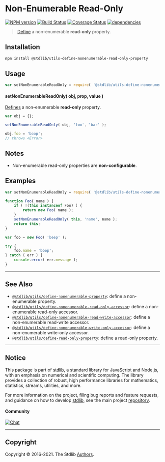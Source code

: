 <!--

@license Apache-2.0

Copyright (c) 2018 The Stdlib Authors.

Licensed under the Apache License, Version 2.0 (the "License");
you may not use this file except in compliance with the License.
You may obtain a copy of the License at

   http://www.apache.org/licenses/LICENSE-2.0

Unless required by applicable law or agreed to in writing, software
distributed under the License is distributed on an "AS IS" BASIS,
WITHOUT WARRANTIES OR CONDITIONS OF ANY KIND, either express or implied.
See the License for the specific language governing permissions and
limitations under the License.

-->

# Non-Enumerable Read-Only

[![NPM version][npm-image]][npm-url] [![Build Status][test-image]][test-url] [![Coverage Status][coverage-image]][coverage-url] [![dependencies][dependencies-image]][dependencies-url]

> [Define][@stdlib/utils/define-property] a non-enumerable **read-only** property.

<section class="installation">

## Installation

```bash
npm install @stdlib/utils-define-nonenumerable-read-only-property
```

</section>

<section class="usage">

## Usage

```javascript
var setNonEnumerableReadOnly = require( '@stdlib/utils-define-nonenumerable-read-only-property' );
```

#### setNonEnumerableReadOnly( obj, prop, value )

[Defines][@stdlib/utils/define-property] a non-enumerable **read-only** property.

<!-- run throws: true -->

```javascript
var obj = {};

setNonEnumerableReadOnly( obj, 'foo', 'bar' );

obj.foo = 'boop';
// throws <Error>
```

</section>

<!-- /.usage -->

<section class="notes">
    
## Notes

-   Non-enumerable read-only properties are **non-configurable**.

</section>

<!-- /.notes -->

<section class="examples">

## Examples

<!-- eslint no-undef: "error" -->

```javascript
var setNonEnumerableReadOnly = require( '@stdlib/utils-define-nonenumerable-read-only-property' );

function Foo( name ) {
    if ( !(this instanceof Foo) ) {
        return new Foo( name );
    }
    setNonEnumerableReadOnly( this, 'name', name );
    return this;
}

var foo = new Foo( 'beep' );

try {
    foo.name = 'boop';
} catch ( err ) {
    console.error( err.message );
}
```

</section>

<!-- /.examples -->

<!-- Section for related `stdlib` packages. Do not manually edit this section, as it is automatically populated. -->

<section class="related">

* * *

## See Also

-   [`@stdlib/utils/define-nonenumerable-property`][@stdlib/utils/define-nonenumerable-property]: define a non-enumerable property.
-   [`@stdlib/utils/define-nonenumerable-read-only-accessor`][@stdlib/utils/define-nonenumerable-read-only-accessor]: define a non-enumerable read-only accessor.
-   [`@stdlib/utils/define-nonenumerable-read-write-accessor`][@stdlib/utils/define-nonenumerable-read-write-accessor]: define a non-enumerable read-write accessor.
-   [`@stdlib/utils/define-nonenumerable-write-only-accessor`][@stdlib/utils/define-nonenumerable-write-only-accessor]: define a non-enumerable write-only accessor.
-   [`@stdlib/utils/define-read-only-property`][@stdlib/utils/define-read-only-property]: define a read-only property.

</section>

<!-- /.related -->

<!-- Section for all links. Make sure to keep an empty line after the `section` element and another before the `/section` close. -->


<section class="main-repo" >

* * *

## Notice

This package is part of [stdlib][stdlib], a standard library for JavaScript and Node.js, with an emphasis on numerical and scientific computing. The library provides a collection of robust, high performance libraries for mathematics, statistics, streams, utilities, and more.

For more information on the project, filing bug reports and feature requests, and guidance on how to develop [stdlib][stdlib], see the main project [repository][stdlib].

#### Community

[![Chat][chat-image]][chat-url]

---

## Copyright

Copyright &copy; 2016-2021. The Stdlib [Authors][stdlib-authors].

</section>

<!-- /.stdlib -->

<!-- Section for all links. Make sure to keep an empty line after the `section` element and another before the `/section` close. -->

<section class="links">

[npm-image]: http://img.shields.io/npm/v/@stdlib/utils-define-nonenumerable-read-only-property.svg
[npm-url]: https://npmjs.org/package/@stdlib/utils-define-nonenumerable-read-only-property

[test-image]: https://github.com/stdlib-js/utils-define-nonenumerable-read-only-property/actions/workflows/test.yml/badge.svg
[test-url]: https://github.com/stdlib-js/utils-define-nonenumerable-read-only-property/actions/workflows/test.yml

[coverage-image]: https://img.shields.io/codecov/c/github/stdlib-js/utils-define-nonenumerable-read-only-property/main.svg
[coverage-url]: https://codecov.io/github/stdlib-js/utils-define-nonenumerable-read-only-property?branch=main

[dependencies-image]: https://img.shields.io/david/stdlib-js/utils-define-nonenumerable-read-only-property.svg
[dependencies-url]: https://david-dm.org/stdlib-js/utils-define-nonenumerable-read-only-property/main

[chat-image]: https://img.shields.io/gitter/room/stdlib-js/stdlib.svg
[chat-url]: https://gitter.im/stdlib-js/stdlib/

[stdlib]: https://github.com/stdlib-js/stdlib

[stdlib-authors]: https://github.com/stdlib-js/stdlib/graphs/contributors

[@stdlib/utils/define-property]: https://github.com/stdlib-js/utils-define-property

<!-- <related-links> -->

[@stdlib/utils/define-nonenumerable-property]: https://github.com/stdlib-js/utils-define-nonenumerable-property

[@stdlib/utils/define-nonenumerable-read-only-accessor]: https://github.com/stdlib-js/utils-define-nonenumerable-read-only-accessor

[@stdlib/utils/define-nonenumerable-read-write-accessor]: https://github.com/stdlib-js/utils-define-nonenumerable-read-write-accessor

[@stdlib/utils/define-nonenumerable-write-only-accessor]: https://github.com/stdlib-js/utils-define-nonenumerable-write-only-accessor

[@stdlib/utils/define-read-only-property]: https://github.com/stdlib-js/utils-define-read-only-property

<!-- </related-links> -->

</section>

<!-- /.links -->
